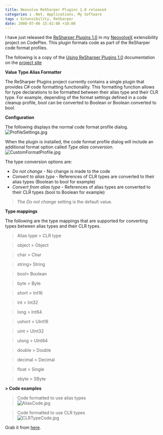 ```yaml
---
title: Neovolve ReSharper Plugins 1.0 released
categories : .Net, Applications, My Software
tags : Extensibility, ReSharper
date: 2008-07-06 15:42:00 +10:00
---
```


I have just released the [ReSharper Plugins 1.0][0] in my [NeovolveX][1] extensibility project on CodePlex. This plugin formats code as part of the ReSharper code format profiles.

The following is a copy of the [Using ReSharper Plugins 1.0][2] documentation on the [project site][1]

**Value Type Alias Formatter**

The ReSharper Plugins project currently contains a single plugin that provides C# code formatting functionality. This formatting function allows for type declarations to be formatted between their alias type and their CLR type. For example, depending of the format settings defined in a code cleanup profile, bool can be converted to Boolean or Boolean converted to bool.  
  
**Configuration**

The following displays the normal code format profile dialog.  
![ProfileSettings.jpg][3]
  
When the plugin is installed, the code format profile dialog will include an additional format option called _Type alias conversion_.  
![CustomFormatProfile.jpg][4]
  
The type conversion options are:  
* _Do not change_ - No change is made to the code
* _Convert to alias type_ - References of CLR types are converted to their alias types (Boolean to bool for example)
* _Convert from alias type_ - References of alias types are converted to their CLR types (bool to Boolean for example)

>  The _Do not change_ setting is the default value.  
  
**Type mappings**

The following are the type mappings that are supported for converting types between alias types and their CLR types.  
  
> Alias type &gt; CLR type 

> object &gt; Object 

> char &gt; Char 

> string&gt; String 

> bool&gt; Boolean 

> byte &gt; Byte 

> short &gt; Int16 

> int &gt; Int32 

> long &gt; Int64 

> ushort &gt; UInt16 

> uint &gt; UInt32 

> ulong &gt; UInt64 

> double &gt; Double 

> decimal &gt; Decimal 

> float &gt; Single 

> sbyte &gt; SByte 
  
**> Code examples**

>  Code formatted to use alias types  
![AliasCode.jpg][5]
  
> Code formatted to use CLR types  
![CLRTypeCode.jpg][6]

Grab it from [here][0].

[0]: http://www.codeplex.com/NeovolveX/Release/ProjectReleases.aspx?ReleaseId=14666
[1]: http://www.codeplex.com/NeovolveX
[2]: http://www.codeplex.com/NeovolveX/Wiki/View.aspx?title=Using%20ReSharper%20Plugins%201.0
[3]: http://www.codeplex.com/Project/Download/FileDownload.aspx?ProjectName=NeovolveX&DownloadId=38352
[4]: http://www.codeplex.com/Project/Download/FileDownload.aspx?ProjectName=NeovolveX&DownloadId=38354
[5]: http://www.codeplex.com/Project/Download/FileDownload.aspx?ProjectName=NeovolveX&DownloadId=38358
[6]: http://www.codeplex.com/Project/Download/FileDownload.aspx?ProjectName=NeovolveX&DownloadId=38359
